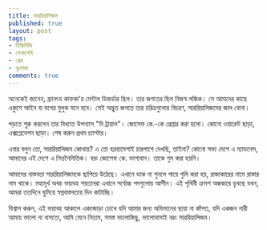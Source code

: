 ```yaml
---
title: সাররিয়ালিজম
published: true
layout: post
tags:
- হিজিবিজি
- লেখালেখি
- প্রেম
- দুঃসময়
comments: true
---
```

অনেকেই জানেন, ফ্রানৎয কাফকা'র মেন্টাল ডিজর্ডার ছিল। তার জগতের ছিল নিজস্ব লজিক। সে আমাদের কাছে একুশে আইন বা মগের মুলুক মনে হবে। সেই অদ্ভুত জগতে তার চরিত্রগুলোর বিচরণ, সাররিয়ালিজমের জাল বোনা।

পড়তে শুরু করলেন তার বিখ্যাত উপন্যাস "দি ট্রায়াল"। জোসেফ কে.-কে গ্রেপ্তার করা হলো। কোনো ওয়ারেন্ট ছাড়া, এক্সপ্লেনেশন ছাড়া। শেষ করুন প্রথম চ্যাপ্টার।

এবার বলুন তো, সাররিয়ালিজম কোথায়? এ তো হরহামেশাই চারপাশে দেখছি, তাইনা? কোনো সভ্য দেশে এ ম্যাডনেস, আমাদের এই দেশে এ নিত্তনৈমিত্তিক। বরং জোসেফ কে. ভাগ্যবান। তাকে গুম করা হয়নি।

আমাদের বাস্তবতা সাররিয়ালিজমকে ছাপিয়ে উঠেছে। এখানে ডাক না শুনলে পায়ে গুলি করা হয়, রাজাকারের নামে রাস্তার নাম থাকে। মহামূর্খ অথচ ভয়াবহ শয়তানরা এখানে সর্বোচ্চ পদগুলোয় আসীন। এই পৃথিবী ক্রমশ অন্ধকারে ডুবছে যখন, আমরা ততদিনে ঘুমিয়ে স্বপ্নবাস্তবতায় দিন কাটাচ্ছি।

বিশ্বাস করুন, এই ভয়াবহ আকালে একজোড়া চোখে যদি আমার জন্য অভিমানের ছায়া না কাঁপত, যদি একজন নারী আমায় ভালো না বাসতো, আমি মেনে নিতাম, সমস্ত ভালোকিছু, ভালোবাসাই বরং সাররিয়ালিজম।